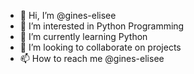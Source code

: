 - 👋 Hi, I’m @gines-elisee
- 👀 I’m interested in Python Programming 
- 🌱 I’m currently learning Python
- 💞️ I’m looking to collaborate on projects
- 📫 How to reach me @gines-elisee

<!---
gines-elisee/gines-elisee is a ✨ special ✨ repository because its `README.md` (this file) appears on your GitHub profile.
You can click the Preview link to take a look at your changes.
--->
